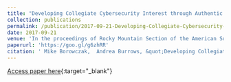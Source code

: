 ```yaml
---
title: "Developing Collegiate Cybersecurity Interest through Authentic Inquiry"
collection: publications
permalink: /publication/2017-09-21-Developing-Collegiate-Cybersecurity-Interest-through-Authentic-Inquiry
date: 2017-09-21
venue: 'In the proceedings of Rocky Mountain Section of the American Society of Engineering Education, 2017. RMS-ASEE 2017'
paperurl: 'https://goo.gl/g6zhRR'
citation: ' Mike Borowczak,  Andrea Burrows, &quot;Developing Collegiate Cybersecurity Interest through Authentic Inquiry.&quot; In the proceedings of Rocky Mountain Section of the American Society of Engineering Education, 2017. RMS-ASEE 2017, 2017.'
---
```

[Access paper here](https://goo.gl/g6zhRR){:target="_blank"}
